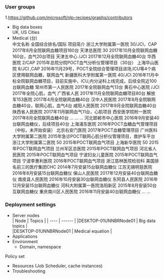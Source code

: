 
### User groups  
1.https://github.com/microsoft/nlp-recipes/graphs/contributors  
- Big data boxes  
  UK, US Cities     
- Medical (台)  
  中文名称	全国综合排名/国际	项目简介
浙江大学附属第一医院	30/JCI，CAP	2017年8月全院联网血糖项目160台
天津总医院	30	2017年10月全院联网血糖160台，血气20台项目
天津五中心	/JCI 	2017年12月全院联网血糖40台
华西医院	2/CAP	2015年总院分院POCT血气分析仪管理项目（30台）
上海华山医院	8/JCI ,CAP	2016年11月29号，POCT全院综合管理项目进场,ICU等4个病区使用联网血糖，联网血气 
新疆医科大学附属第一医院	40/JCI	2016年11月中标全院联网血糖项目，目前实施中，ICU,内分泌科上线完成，后续全院近100台联网血糖
常州市第一人民医院		2017年全院联网血气13台
黄石中心医院	/JCI	2017年全院心肌，血气
广西省人民		2017年11月全院联网血糖项目80台
解放军153医院		2017年4月全院联网血糖40台
汉中人民医院		2017年8月全院联网血糖40台，联网心肌，血气4台
咸阳人民医院		2017年9月全院联网血糖40台
陕西省人民医院		2017年11月联网血气11台，心肌项目
西安医学院附一医院		2017年8月全院联网血糖40台
…	…	…
河北邯郸市中心医院		2016年9月安装40台联网血糖仪，后续项目40台
上海浦东医院		2016年POCT血糖血气管理项目（中标，未开始安装）
北京右安门医院		2017年POCT血糖管理项目
广州医科大学附属第二医院		2015年急诊POCT联网心肌分析仪管理项目，救护车平台
浙江大学附属第二医院	50	2015年POCT联网血气项目
上海新华医院	50	2015年POCT联网血气项目
兰州军区总医院		2015年POCT联网血气项目
河北省人民医院		2015年POCT联网血气项目
宁波妇女儿童医院		2015年POCT联网血气项目
宁波李惠利医院		2016年POCT联网血气项目
浙江慈林医院检验科	美国排名前三的医疗集团CHC	2014年7月安装15台联网血糖仪
江苏无锡明慈医院		2016年8月安装15台联网血糖仪
保山人民医院		2017年12月安装40台联网血糖仪
南皮县人民医院		2016年10月安装30台联网血糖仪
东阿县人民医院		2016年12月安装15台联网血糖仪
河科大附属第一医院洛阳新区		2015年8月安装50台互联网血糖仪
重庆南川区人民医院		2016年11月安装40台联网血糖仪
	…	…


### Deployment settings  
- Server nodes  
	| Node | Topics |
	| ---- | ------ |
	|DESKTOP-01UNNBRNode01 | Big data topics |  
	|DESKTOP-01UNNBRNode01 | Medical equation |  
- Applications  
- Environment  
  - Domain, namespace  

Policy set  

- Resources (Job Scheduler, cache instances)  
- Troubleshooting

